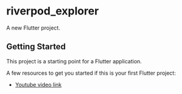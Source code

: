 # riverpod_explorer

A new Flutter project.

## Getting Started

This project is a starting point for a Flutter application.

A few resources to get you started if this is your first Flutter project:

- [Youtube video link](https://www.youtube.com/watch?v=grcgR9tUGiU)

